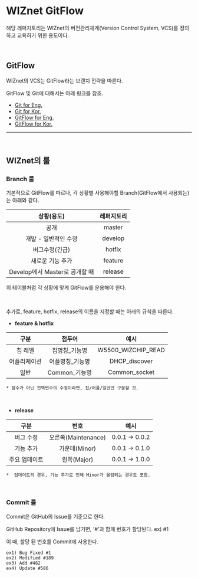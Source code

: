 # WIZnet GitFlow

해당 레퍼지토리는 WIZnet의 버전관리체계(Version Control System, VCS)를 정의하고 교육하기 위한 용도이다.

<br>

## GitFlow
WIZnet의 VCS는 GitFlow라는 브랜치 전략을 따른다.

GitFlow 및 Git에 대해서는 아래 링크를 참조.

 - [Git for Eng.](https://git-scm.com/documentation)
 - [Git for Kor.](https://opentutorials.org/course/2708)
 - [GitFlow for Eng.](https://danielkummer.github.io/git-flow-cheatsheet/)
 - [GitFlow for Kor.](https://gist.github.com/ihoneymon/a28138ee5309c73e94f9)

---
<br>

## WIZnet의 룰

### Branch 룰
기본적으로 GitFlow를 따르나,
각 상황별 사용해야할 Branch(GitFlow에서 사용되는)는 아래와 같다.

|상황(용도)|레퍼지토리|
|:--:|:--:|
|공개|master|
|개발 - 일반적인 수정|develop|
|버그수정(긴급)|hotfix|
|새로운 기능 추가|feature|
|Develop에서 Master로 공개할 때|release|

위 테이블처럼 각 상황에 맞게 GitFlow를 운용해야 한다.

<br>

추가로, feature, hotfix, release의 이름을 지정할 때는 아래의 규칙을 따른다.<br>

 - **feature & hotfix**
 
|구분|접두어|예시|
|:--:|:--:|:--:|
|칩 레벨|칩명칭_기능명|W5500_WIZCHIP_READ|
|어플리케이션|어플명칭_기능명|DHCP_discover|
|일반|Common_기능명|Common_socket|
 
    * 함수가 아닌 전역변수의 수정이라면, 칩/어플/일반만 구분할 것.
 <br>
 
 - **release**
 
|구분|번호|예시|
|:--:|:--:|:--:|
|버그 수정|오른쪽(Maintenance)|0.0.1 -> 0.0.2|
|기능 추가|가운데(Minor)|0.0.1 -> 0.1.0|
|주요 업데이트|왼쪽(Major)|0.0.1 -> 1.0.0|
    
    *  업데이트의 경우, 기능 추가로 인해 Minor가 올림되는 경우도 포함.
<br>

### Commit 룰 
Commit은 GitHub의 Issue를 기준으로 한다.

GitHub Repository에 Issue를 남기면, '#'과 함께 번호가 할당된다. ex) #1

이 때, 할당 된 번호를 Commit에 사용한다.

    ex1) Bug Fixed #1
    ex2) Modified #189
    ex3) Add #482
    ex4) Update #586

